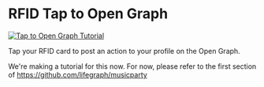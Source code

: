 RFID Tap to Open Graph
======

[![Tap to Open Graph Tutorial](http://i.imgur.com/raMVVmu.png)](http://www.lifegraphlabs.com/how-to)

Tap your RFID card to post an action to your profile on the Open Graph.

We're making a tutorial for this now. For now, please refer to the first section of https://github.com/lifegraph/musicparty
